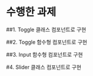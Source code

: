 # 수행한 과제

##1. Toggle
클래스 컴포넌트로 구현

##2. Toggle
함수형 컴포넌트로 구현

##3. Input
함수형 컴포넌트로 구현

#4. Slider
클래스 컴포넌트로 구현



